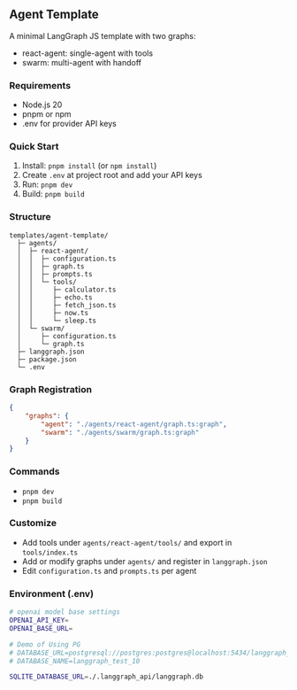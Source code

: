 ## Agent Template

A minimal LangGraph JS template with two graphs:

-   react-agent: single-agent with tools
-   swarm: multi-agent with handoff

### Requirements

-   Node.js 20
-   pnpm or npm
-   .env for provider API keys

### Quick Start

1. Install: `pnpm install` (or `npm install`)
2. Create `.env` at project root and add your API keys
3. Run: `pnpm dev`
4. Build: `pnpm build`

### Structure

```
templates/agent-template/
  ├─ agents/
  │  ├─ react-agent/
  │  │  ├─ configuration.ts
  │  │  ├─ graph.ts
  │  │  ├─ prompts.ts
  │  │  └─ tools/
  │  │     ├─ calculator.ts
  │  │     ├─ echo.ts
  │  │     ├─ fetch_json.ts
  │  │     ├─ now.ts
  │  │     └─ sleep.ts
  │  └─ swarm/
  │     ├─ configuration.ts
  │     └─ graph.ts
  ├─ langgraph.json
  ├─ package.json
  └─ .env
```

### Graph Registration

```json
{
    "graphs": {
        "agent": "./agents/react-agent/graph.ts:graph",
        "swarm": "./agents/swarm/graph.ts:graph"
    }
}
```

### Commands

-   `pnpm dev`
-   `pnpm build`

### Customize

-   Add tools under `agents/react-agent/tools/` and export in `tools/index.ts`
-   Add or modify graphs under `agents/` and register in `langgraph.json`
-   Edit `configuration.ts` and `prompts.ts` per agent

### Environment (.env)

```sh
# openai model base settings
OPENAI_API_KEY=
OPENAI_BASE_URL=

# Demo of Using PG
# DATABASE_URL=postgresql://postgres:postgres@localhost:5434/langgraph_test_10?sslmode=require
# DATABASE_NAME=langgraph_test_10

SQLITE_DATABASE_URL=./.langgraph_api/langgraph.db
```
